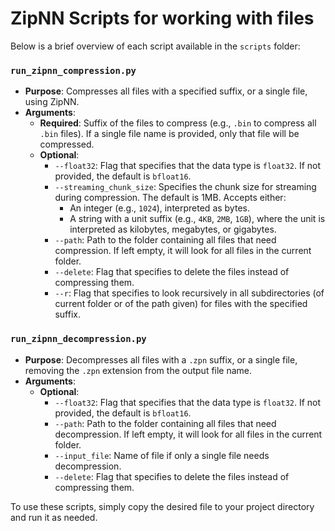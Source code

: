 # ZipNN Scripts for working with files

Below is a brief overview of each script available in the `scripts` folder:

### `run_zipnn_compression.py`

- **Purpose**: Compresses all files with a specified suffix, or a single file, using ZipNN.
- **Arguments**:
  - **Required**: Suffix of the files to compress (e.g., `.bin` to compress all `.bin` files). If a single file name is provided, only that file will be compressed.
  - **Optional**:
    - `--float32`: Flag that specifies that the data type is `float32`. If not provided, the default is `bfloat16`.
    - `--streaming_chunk_size`: Specifies the chunk size for streaming during compression. The default is 1MB. Accepts either:
      - An integer (e.g., `1024`), interpreted as bytes.
      - A string with a unit suffix (e.g., `4KB`, `2MB`, `1GB`), where the unit is interpreted as kilobytes, megabytes, or gigabytes.
    - `--path`: Path to the folder containing all files that need compression. If left empty, it will look for all files in the current folder.
    - `--delete`: Flag that specifies to delete the files instead of compressing them.
    - `--r`: Flag that specifies to look recursively in all subdirectories (of current folder or of the path given) for files with the specified suffix.

### `run_zipnn_decompression.py`

- **Purpose**: Decompresses all files with a `.zpn` suffix, or a single file, removing the `.zpn` extension from the output file name.
- **Arguments**: 
  - **Optional**:
    - `--float32`: Flag that specifies that the data type is `float32`. If not provided, the default is `bfloat16`.
    - `--path`: Path to the folder containing all files that need decompression. If left empty, it will look for all files in the current folder.
    - `--input_file`: Name of file if only a single file needs decompression.
    - `--delete`: Flag that specifies to delete the files instead of compressing them.

To use these scripts, simply copy the desired file to your project directory and run it as needed.
